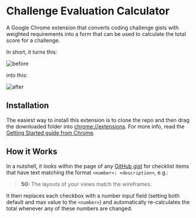 # Challenge Evaluation Calculator

A Google Chrome extension that converts coding challenge gists with weighted requirements into a form that can be used to calculate the total score for a challenge.

In short, it turns this:

![before](https://user-images.githubusercontent.com/709100/28796901-4d87fc3a-760d-11e7-841b-535841d42abf.png)

into this:

![after](https://user-images.githubusercontent.com/709100/28796898-4bb8f166-760d-11e7-89f8-2a0fc8e30174.png)

## Installation

The easiest way to install this extension is to clone the repo and then drag the downloaded folder into [chrome://extensions](chrome://extensions). For more info, read the [Getting Started guide from Chrome](https://developer.chrome.com/extensions/getstarted#unpacked).

## How it Works

In a nutshell, it looks within the page of any [GitHub gist](https://gist.github.com/) for checklist items that have text matching the format `<number>: <description>`, e.g.:

> **50:** The layouts of your views match the wireframes.

It then replaces each checkbox with a number input field (setting both default and max value to the `<number>`) and automatically re-calculates the total whenever any of these numbers are changed.
